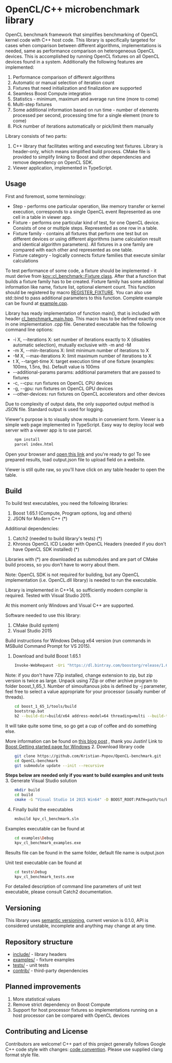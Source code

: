 # OpenCL/C++ microbenchmark library

OpenCL benchmark framework that simplifies benchmarking of OpenCL kernel code with C++ host code.
This library is specifically targeted for cases when comparison between different algorithms, implementations is needed, same as performance comparison on heterogeneous OpenCL devices.
This is accomplished by running OpenCL fixtures on all OpenCL devices found in a system. Additionally the following features are implemented:

1. Performance comparison of different algorithms
2. Automatic or manual selection of iteration count
3. Fixtures that need initialization and finalization are supported
4. Seamless Boost Compute integration
5. Statistics - minimum, maximum and average run time (more to come)
6. Multi-step fixtures
7. Some additional information based on run time - number of elements processed per second, processing time for a single element (more to come)
8. Pick number of iterations automatically or pick/limit them manually

Library consists of two parts:

1. C++ library that facilitates writing and executing test fixtures. Library is header-only, which means simplified build process. CMake file is provided to simplify linking to Boost and other dependencies and remove dependency on OpenCL SDK.
2. Viewer application, implemented in TypeScript.

## Usage

First and foremost, some terminology:

* Step - performs one particular operation, like memory transfer or kernel execution, corresponds to a single OpenCL event
Represented as one cell in a table in viewer app.
* Fixture - performs one particular kind of test, for one OpenCL device.
Consists of one or multiple steps. Represented as one row in a table.
* Fixture family - contains all fixtures that perform one test but on different devices or using different algorithms (same calculation result and identical algorithm parameters).
All fixtures in a one family are compared with each other and represented as one table.
* Fixture category - logically connects fixture families that execute similar calculations

To test performance of some code, a fixture should be implemented - it must derive from [kpv::cl_benchmark::Fixture class](include/detail/fixtures/fixture.hpp).
After that a function that builds a fixture family has to be created. Fixture family has some additional information like name, fixture list, optional element count.
This function should be registered by macro [REGISTER_FIXTURE](include/detail/fixture_register_macros.hpp). You can also use std::bind to pass additional parameters to this function. Complete example can be found at [example.cpp](examples/examples-main.cpp).

Library has ready implementation of function main(), that is included with header [cl_benchmark_main.hpp](include/cl_benchmark_main.hpp). This macro has to be defined exactly once in one implementation .cpp file.
Generated executable has the following command line options:

* -i X, --iterations X: set number of iterations exactly to X (disables automatic selection), mutually exclusive with -m and -M
* -m X, --min-iterations X: limit minimum number of iterations to X
* -M X, --max-iterations X: limit maximum number of iterations to X
* t X, --target-time X: target execution time of one fixture (examples: 100ms, 1.5ns, 9s). Default value is 100ms
* --additional-params params: additional parameters that are passed to fixtures
* -c, --cpu: run fixtures on OpenCL CPU devices
* -g, --gpu: run fixtures on OpenCL GPU devices
* --other-devices: run fixtures on OpenCL accelerators and other devices

Due to complexity of output data, the only supported output method is JSON file. Standard output is used for logging.

Viewer's purpose is to visually show results in convenient form. Viewer is a simple web page implemented in TypeScript. Easy way to deploy local web server with a viewer app is to use parcel.

```bash
    npm install
    parcel index.html
```

Open your browser and [open this link](http://localhost:1234) and you're ready to go!
To see prepared results, load output.json file to upload field on a website.

Viewer is still quite raw, so you'll have click on any table header to open the table.

## Build

To build test executables, you need the following libraries:

1. Boost 1.65.1 (Compute, Program options, log and others)
2. JSON for Modern C++ (*)

Additional dependencies:

1. Catch2 (needed to build library's tests) (*)
2. Khronos OpenCL ICD Loader with OpenCL Headers (needed if you don't have OpenCL SDK installed) (*)

Libraries with (*) are downloaded as submodules and are part of CMake build process, so you don't have to worry about them.

Note: OpenCL SDK is not required for building, but any OpenCL implementation (i.e. OpenCL.dll library) is needed to run the executable.

Library is implemented in C++14, so sufficiently modern compiler is required. Tested with Visual Studio 2015.

At this moment only Windows and Visual C++ are supported.

Software needed to use this library:

1. CMake (build system)
2. Visual Studio 2015

Build instructions for Windows Debug x64 version (run commands in MSBuild Command Prompt for VS 2015).

1. Download and build Boost 1.65.1

```bash
    Invoke-WebRequest -Uri "https://dl.bintray.com/boostorg/release/1.65.1/source/boost_1_65_1.7z" -OutFile "boost_1_65_1.7z"
```

Note: if you don't have 7Zip installed, change extension to zip, but zip version is twice as large.
Unpack using 7Zip or other archive program to folder boost_1_65_1.
Number of simoultanous jobs is defined by -j parameter, feel free to select a value appropriate for your processor (usually number of threads).

```bash
    cd boost_1_65_1/tools/build
    bootstrap.bat
    b2 --build-dir=build/x64 address-model=64 threading=multi --build-type=complete --stagedir=./stage/x64 --toolset=msvc-14.0 -j 8
```

It will take quite some time, so go get a cup of coffee and do something else.

More information can be found on [this blog post](http://informilabs.com/building-boost-32-bit-and-64-bit-libraries-on-windows/) , thank you Justin!
Link to [Boost Getting started page for Windows](https://www.boost.org/doc/libs/1_65_1/more/getting_started/windows.html)
2. Download library code

```bash
    git clone https://github.com/Kristian-Popov/OpenCL-benchmark.git
    cd OpenCL-benchmark
    git submodule update --init --recursive
```

**Steps below are needed only if you want to build examples and unit tests**
3. Generate Visual Studio solution

```bash
    mkdir build
    cd build
    cmake -G "Visual Studio 14 2015 Win64" -D BOOST_ROOT:PATH=path/to/boost/root -D KPV_CL_BENCH_BUILD_EXAMPLES=ON -D KPV_CL_BENCH_BUILD_TESTS=ON -D OPENCL_ICD_LOADER_REQUIRE_WDK=OFF ..
```

4. Finally build the executables

```bash
    msbuild kpv_cl_benchmark.sln
```

Examples executable can be found at

```bash
    cd examples\Debug
    kpv_cl_benchmark_examples.exe
```

Results file can be found in the same folder, default file name is output.json

Unit test executable can be found at

```bash
    cd tests\Debug
    kpv_cl_benchmark_tests.exe
```

For detailed description of command line parameters of unit test executable, please consult Catch2 documentation.

## Versioning

This library uses [semantic versioning](https://semver.org/), current version is 0.1.0, API is considered unstable, incomplete and anything may change at any time.

## Repository structure

* [include/](include) - library headers
* [examples/](examples) - fixture examples
* [tests/](tests) - unit tests
* [contrib/](contrib) - third-party dependencies

## Planned improvements

1. More statistical values
2. Remove strict dependency on Boost Compute
3. Support for host processor fixtures so implementations running on a host processor can be compared with OpenCL devices

## Contributing and License

Contributors are welcome!
C++ part of this project generally follows Google C++ code style with changes: [code convention](code_convention.md).
Please use supplied clang format style file.
